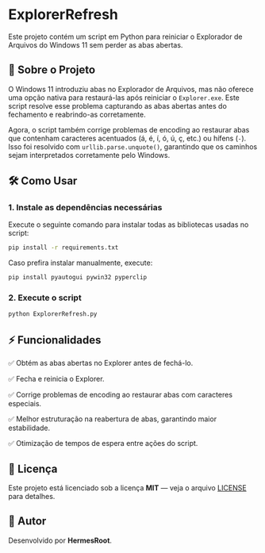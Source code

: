 # ExplorerRefresh

Este projeto contém um script em Python para reiniciar o Explorador de Arquivos do Windows 11 sem perder as abas abertas.

## 📌 Sobre o Projeto

O Windows 11 introduziu abas no Explorador de Arquivos, mas não oferece uma opção nativa para restaurá-las após reiniciar o `Explorer.exe`. Este script resolve esse problema capturando as abas abertas antes do fechamento e reabrindo-as corretamente.

Agora, o script também corrige problemas de encoding ao restaurar abas que contenham caracteres acentuados (á, é, í, ó, ú, ç, etc.) ou hífens (`-`). Isso foi resolvido com `urllib.parse.unquote()`, garantindo que os caminhos sejam interpretados corretamente pelo Windows.

## 🛠️ Como Usar

### 1. Instale as dependências necessárias

Execute o seguinte comando para instalar todas as bibliotecas usadas no script:  

```bash
pip install -r requirements.txt
```

Caso prefira instalar manualmente, execute:

```bash
pip install pyautogui pywin32 pyperclip
```

### 2. Execute o script

```bash
python ExplorerRefresh.py
```

## ⚡ Funcionalidades

✅ Obtém as abas abertas no Explorer antes de fechá-lo.

✅ Fecha e reinicia o Explorer.

✅ Corrige problemas de encoding ao restaurar abas com caracteres especiais.

✅ Melhor estruturação na reabertura de abas, garantindo maior estabilidade.

✅ Otimização de tempos de espera entre ações do script.  

## 📝 Licença

Este projeto está licenciado sob a licença **MIT** — veja o arquivo [LICENSE](LICENSE) para detalhes.

## 👤 Autor

Desenvolvido por **HermesRoot**.  
